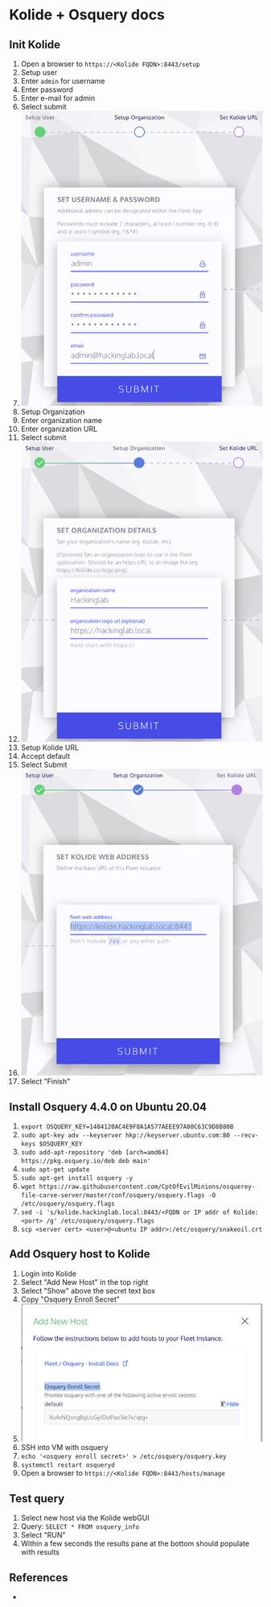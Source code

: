 # Kolide + Osquery docs

## Init Kolide
1. Open a browser to `https://<Kolide FQDN>:8443/setup`
1. Setup user
  1. Enter `admin` for username
  1. Enter password
  1. Enter e-mail for admin
  1. Select submit
  1. ![Kolide User Setup](../.img/kolide_setup_user.png)
1. Setup Organization
  1. Enter organization name
  1. Enter organization URL
  1. Select submit
  1. ![Kolide Org setup](../.img/kolide_setup_org.png)
1. Setup Kolide URL
  1. Accept default
  1. Select Submit
  1. ![Kolide Org setup](../.img/kolide_setup_url.png)
1. Select "Finish"

## Install Osquery 4.4.0 on Ubuntu 20.04
1. `export OSQUERY_KEY=1484120AC4E9F8A1A577AEEE97A80C63C9D8B80B`
1. `sudo apt-key adv --keyserver hkp://keyserver.ubuntu.com:80 --recv-keys $OSQUERY_KEY`
1. `sudo add-apt-repository 'deb [arch=amd64] https://pkg.osquery.io/deb deb main'`
1. `sudo apt-get update`
1. `sudo apt-get install osquery -y`
1. `wget https://raw.githubusercontent.com/CptOfEvilMinions/osquerey-file-carve-server/master/conf/osquery/osquery.flags -O /etc/osquery/osquery.flags`
1. `sed -i 's/kolide.hackinglab.local:8443/<FQDN or IP addr of Kolide:<port> /g' /etc/osquery/osquery.flags`
1. `scp <server cert> <user>@<ubuntu IP addr>:/etc/osquery/snakeoil.crt`

## Add Osquery host to Kolide
1. Login into Kolide
1. Select "Add New Host" in the top right
1. Select "Show" above the secret text box
1. Copy "Osquery Enroll Secret"
  1. ![Osquery Enroll Secret](../.img/kolide_osq_enroll_key.png)
1. SSH into VM with osquery
1. `echo '<osquery enroll secret>' > /etc/osquery/osquery.key`
1. `systemctl restart osqueryd`
1. Open a browser to `https://<Kolide FQDN>:8443/hosts/manage`

## Test query
1. Select new host via the Kolide webGUI
1. Query: `SELECT * FROM osquery_info`
1. Select "RUN"
1. Within a few seconds the results pane at the bottom should populate with results

## References
* []()
